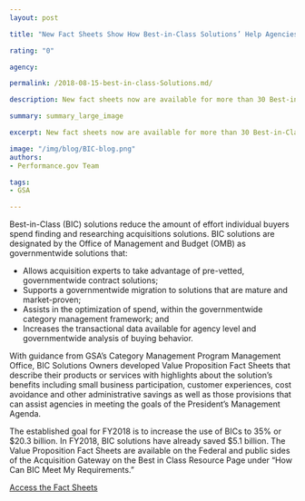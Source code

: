 ```yaml
---
layout: post

title: "New Fact Sheets Show How Best-in-Class Solutions’ Help Agencies Buy Smarter and meet President’s Management Agenda Goals"

rating: "0"

agency:

permalink: /2018-08-15-best-in-class-Solutions.md/

description: New fact sheets now are available for more than 30 Best-in-Class solutions, highlighting their unique value for agencies.

summary: summary_large_image

excerpt: New fact sheets now are available for more than 30 Best-in-Class solutions, highlighting their unique value for agencies.

image: "/img/blog/BIC-blog.png"
authors:
- Performance.gov Team

tags:
- GSA

---
```




Best-in-Class (BIC) solutions reduce the amount of effort individual buyers spend finding and researching acquisitions solutions. BIC solutions are designated by the Office of Management and Budget (OMB) as governmentwide solutions that:
- Allows acquisition experts to take advantage of pre-vetted, governmentwide contract solutions;
- Supports a governmentwide migration to solutions that are mature and market-proven;
- Assists in the optimization of spend, within the governmentwide category management framework; and
- Increases the transactional data available for agency level and governmentwide analysis of buying behavior.

With guidance from GSA’s Category Management Program Management Office, BIC Solutions Owners developed Value Proposition Fact Sheets that describe their products or services with highlights about the solution’s benefits including small business participation, customer experiences, cost avoidance and other administrative savings as well as those provisions that can assist agencies in meeting the goals of the President’s Management Agenda.

The established goal for FY2018 is to increase the use of BICs to 35% or $20.3 billion. In FY2018, BIC solutions have already saved $5.1 billion. The Value Proposition Fact Sheets are available on the Federal and public sides of the Acquisition Gateway on the Best in Class Resource Page under “How Can BIC Meet My Requirements.”


<a class="usa-button" target="blank" href="https://hallways.cap.gsa.gov/app/#/gateway/best-class-bic/21685/how-can-bic-meet-my-requirements">Access the Fact Sheets</a>
